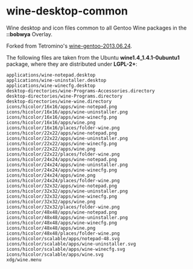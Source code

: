 # wine-desktop-common

Wine desktop and icon files common to all Gentoo Wine packages in the **::bobwya** Overlay.

Forked from Tetromino's [wine-gentoo-2013.06.24](http://dev.gentoo.org/~tetromino/distfiles/wine/wine-gentoo-2013.06.24.tar.bz2).

The following files are taken from the Ubuntu **wine1.4_1.4.1-0ubuntu1**
package, where they are distributed under **LGPL-2+**:

```applications/wine-browsedrive.desktop
applications/wine-notepad.desktop
applications/wine-uninstaller.desktop
applications/wine-winecfg.desktop
desktop-directories/wine-Programs-Accessories.directory
desktop-directories/wine-Programs.directory
desktop-directories/wine-wine.directory
icons/hicolor/16x16/apps/wine-notepad.png
icons/hicolor/16x16/apps/wine-uninstaller.png
icons/hicolor/16x16/apps/wine-winecfg.png
icons/hicolor/16x16/apps/wine.png
icons/hicolor/16x16/places/folder-wine.png
icons/hicolor/22x22/apps/wine-notepad.png
icons/hicolor/22x22/apps/wine-uninstaller.png
icons/hicolor/22x22/apps/wine-winecfg.png
icons/hicolor/22x22/apps/wine.png
icons/hicolor/22x22/places/folder-wine.png
icons/hicolor/24x24/apps/wine-notepad.png
icons/hicolor/24x24/apps/wine-uninstaller.png
icons/hicolor/24x24/apps/wine-winecfg.png
icons/hicolor/24x24/apps/wine.png
icons/hicolor/24x24/places/folder-wine.png
icons/hicolor/32x32/apps/wine-notepad.png
icons/hicolor/32x32/apps/wine-uninstaller.png
icons/hicolor/32x32/apps/wine-winecfg.png
icons/hicolor/32x32/apps/wine.png
icons/hicolor/32x32/places/folder-wine.png
icons/hicolor/48x48/apps/wine-notepad.png
icons/hicolor/48x48/apps/wine-uninstaller.png
icons/hicolor/48x48/apps/wine-winecfg.png
icons/hicolor/48x48/apps/wine.png
icons/hicolor/48x48/places/folder-wine.png
icons/hicolor/scalable/apps/notepad-48.svg
icons/hicolor/scalable/apps/wine-uninstaller.svg
icons/hicolor/scalable/apps/wine-winecfg.svg
icons/hicolor/scalable/apps/wine.svg
xdg/wine.menu
```


